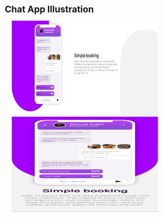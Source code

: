 <h1>Chat App Illustration</h1>
<div align="center">
<img src="img/web-design-profile.PNG" alt="" width="460" height="300">
<img src="img/web-design-mobile.jpeg" alt=""width="460" height="300">
</div>
